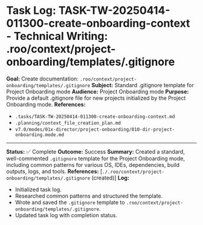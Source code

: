 # Task Log: TASK-TW-20250414-011300-create-onboarding-context - Technical Writing: .roo/context/project-onboarding/templates/.gitignore

**Goal:** Create documentation: `.roo/context/project-onboarding/templates/.gitignore`
**Subject:** Standard .gitignore template for Project Onboarding mode
**Audience:** Project Onboarding mode
**Purpose:** Provide a default .gitignore file for new projects initialized by the Project Onboarding mode.
**References:**
- `.tasks/TASK-TW-20250414-011300-create-onboarding-context.md`
- `.planning/context_file_creation_plan.md`
- `v7.0/modes/01x-director/project-onboarding/010-dir-project-onboarding.mode.md`

---
**Status:** ✅ Complete
**Outcome:** Success
**Summary:** Created a standard, well-commented `.gitignore` template for the Project Onboarding mode, including common patterns for various OS, IDEs, dependencies, build outputs, logs, and tools.
**References:** [`./.roo/context/project-onboarding/templates/.gitignore` (created)]
**Log:**
- Initialized task log.
- Researched common patterns and structured the template.
- Wrote and saved the `.gitignore` template to `.roo/context/project-onboarding/templates/.gitignore`.
- Updated task log with completion status.